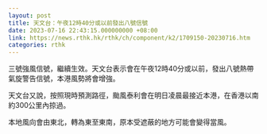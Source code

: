 ```yaml
---
layout: post
title: 天文台：午夜12時40分或以前發出八號信號
date: 2023-07-16 22:43:15.000000000 +08:00
link: https://news.rthk.hk/rthk/ch/component/k2/1709150-20230716.htm
categories: rthk
---
```


三號強風信號，繼續生效。天文台表示會在午夜12時40分或以前，發出八號熱帶氣旋警告信號，本港風勢將會增強。 
 
天文台又說，按照現時預測路徑，颱風泰利會在明日凌晨最接近本港，在香港以南約300公里內掠過。

本地風向會由東北，轉為東至東南，原本受遮蔽的地方可能會變得當風。
